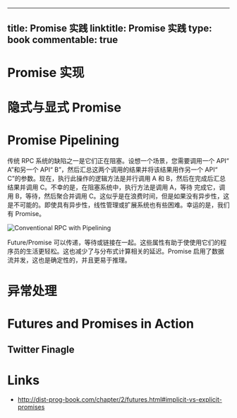 
---
title: Promise 实践
linktitle: Promise 实践
type: book
commentable: true
---

# Promise 实现

# 隐式与显式 Promise

# Promise Pipelining

传统 RPC 系统的缺陷之一是它们正在阻塞。设想一个场景，您需要调用一个 API“ A”和另一个 API“ B”，然后汇总这两个调用的结果并将该结果用作另一个 API“ C”的参数。现在，执行此操作的逻辑方法是并行调用 A 和 B，然后在完成后汇总结果并调用 C。不幸的是，在阻塞系统中，执行方法是调用 A，等待 完成它，调用 B，等待，然后聚合并调用 C。这似乎是在浪费时间，但是如果没有异步性，这是不可能的。即使具有异步性，线性管理或扩展系统也有些困难。幸运的是，我们有 Promise。

![Conventional RPC with Pipelining](http://dist-prog-book.com/chapter/2/images/p-2.png)

Future/Promise 可以传递，等待或链接在一起。这些属性有助于使使用它们的程序员的生活更轻松。这也减少了与分布式计算相关的延迟。Promise 启用了数据流并发，这也是确定性的，并且更易于推理。

# 异常处理

# Futures and Promises in Action

## Twitter Finagle

# Links

- http://dist-prog-book.com/chapter/2/futures.html#implicit-vs-explicit-promises

    